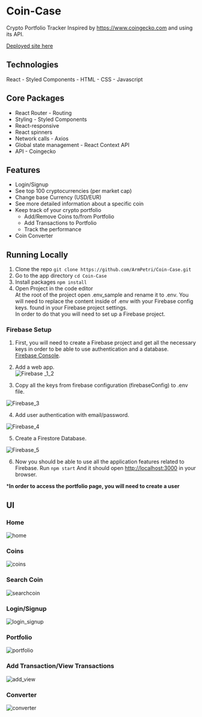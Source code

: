 # Coin-Case

Crypto Portfolio Tracker
Inspired by https://www.coingecko.com and using its API.

[Deployed site here](https://coin-case.netlify.app/)

## Technologies
React - Styled Components - HTML - CSS - Javascript

## Core Packages
- React Router - Routing
- Styling - Styled Components
- React-responsive
- React spinners
- Network calls - Axios
- Global state management - React Context API
- API - Coingecko

## Features
- Login/Signup
- See top 100 cryptocurrencies (per market cap)
- Change base Currency (USD/EUR)
- See more detailed information about a specific coin
- Keep track of your crypto portfolio
  - Add/Remove Coins to/from Portfolio
  - Add Transactions to Portfolio
  - Track the performance
- Coin Converter

## Running Locally
1. Clone the repo
`git clone https://github.com/ArmPetri/Coin-Case.git`
2. Go to the app directory
`cd Coin-Case`
3. Install packages
`npm install`
4. Open Project in the code editor  
At the root of the project open .env_sample and rename it to .env. 
You will need to replace the content inside of .env with your Firebase config keys. found in your Firebase project settings.  
In order to do that you will need to set up a Firebase project.  

### Firebase Setup
1. First, you will need to create a Firebase project and get all the necessary keys in order to be able to use authentication and a database.  
[Firebase Console](https://console.firebase.google.com/u/0/). 

2. Add a web app.  
![Firebase _1_2](https://user-images.githubusercontent.com/73338612/157653668-1dca06c7-19e8-42cc-aa9b-5a865536a01b.png)

3. Copy all the keys from firebase configuration (firebaseConfig) to .env file. 

![Firebase_3](https://user-images.githubusercontent.com/73338612/157653627-4b1af924-9b9a-4061-9d11-2a1664233885.png)

4. Add user authentication with email/password. 

![Firebase_4](https://user-images.githubusercontent.com/73338612/157653698-e974c5d3-2aa5-4f72-bb84-4fb8337c3388.png)

5. Create a Firestore Database. 

![Firebase_5](https://user-images.githubusercontent.com/73338612/157653729-0b759cc7-0e63-45ff-88af-023e55db6507.png)

6. Now you should be able to use all the application features related to Firebase. 
Run `npm start` And it should open [http://localhost:3000](http://localhost:3000) in your browser. 
  
  ***In order to access the portfolio page, you will need to create a user**



## UI
### Home
![home](https://user-images.githubusercontent.com/73338612/157529812-ca6a2c78-5890-48a9-bb69-1b108895e91f.png)

### Coins
![coins](https://user-images.githubusercontent.com/73338612/157530071-34bcdbd4-8439-4836-a8fc-cedf73c3e5ba.png)

### Search Coin
![searchcoin](https://user-images.githubusercontent.com/73338612/157530297-59498f97-0371-486f-94b8-1ae9944a7316.png)

### Login/Signup
![login_signup](https://user-images.githubusercontent.com/73338612/157532968-e6e3f7a1-cc9a-49e2-a135-e283b02dcb6b.png)

### Portfolio
![portfolio](https://user-images.githubusercontent.com/73338612/157532009-524587be-1eea-494e-8adb-2390384b3e84.png)

### Add Transaction/View Transactions
![add_view](https://user-images.githubusercontent.com/73338612/157532353-4e676873-012b-49a9-9d89-069b7cfeae7f.png)

### Converter
![converter](https://user-images.githubusercontent.com/73338612/157532552-58b59da9-9dbf-446b-addf-5db2c1e360c2.png)
